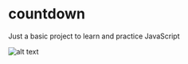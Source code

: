 # countdown
Just a basic project to learn and practice JavaScript

![alt text](https://drive.google.com/file/d/1bIwtTSQSA1QV6mFXaOTY9ulcSLe8L7rq/view?usp=sharing)
